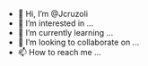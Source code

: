 - 👋 Hi, I’m @Jcruzoli
- 👀 I’m interested in ...
- 🌱 I’m currently learning ...
- 💞️ I’m looking to collaborate on ...
- 📫 How to reach me ...

<!---
Jcruzoli/Jcruzoli is a ✨ special ✨ repository because its `README.md` (this file) appears on your GitHub profile.
You can click the Preview link to take a look at your changes.
--->
